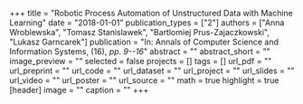 +++
title = "Robotic Process Automation of Unstructured Data with Machine Learning"
date = "2018-01-01"
publication_types = ["2"]
authors = ["Anna Wroblewska", "Tomasz Stanislawek", "Bartlomiej Prus-Zajaczkowski", "Lukasz Garncarek"]
publication = "In: Annals of Computer Science and Information Systems, (16), _pp. 9--16_"
abstract = ""
abstract_short = ""
image_preview = ""
selected = false
projects = []
tags = []
url_pdf = ""
url_preprint = ""
url_code = ""
url_dataset = ""
url_project = ""
url_slides = ""
url_video = ""
url_poster = ""
url_source = ""
math = true
highlight = true
[header]
image = ""
caption = ""
+++
